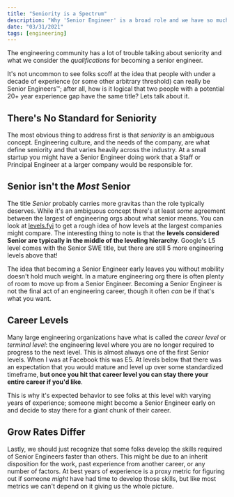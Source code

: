 ```yaml
---
title: "Seniority is a Spectrum"
description: "Why 'Senior Engineer' is a broad role and we have so much trouble talking about it."
date: "03/31/2021"
tags: [engineering]
---
```


The engineering community has a lot of trouble talking about seniority and what we consider the _qualifications_ for becoming a senior engineer.

It's not uncommon to see folks scoff at the idea that people with under a decade of experience (or some other arbitrary threshold) can really be Senior Engineers™️; after all, how is it logical that two people with a potential 20+ year experience gap have the same title? Lets talk about it.

## There's No Standard for Seniority

The most obvious thing to address first is that _seniority_ is an ambiguous concept. Engineering culture, and the needs of the company, are what define seniority and that varies heavily across the industry. At a small startup you might have a Senior Engineer doing work that a Staff or Principal Engineer at a larger company would be responsible for.

## Senior isn't the _Most_ Senior
The title _Senior_ probably carries more gravitas than the role typically deserves. While it's an ambiguous concept there's at least _some_ agreement between the largest of engineering orgs about what senior means. You can look at [levels.fyi](https://www.levels.fyi/) to get a rough idea of how levels at the largest companies might compare. The interesting thing to note is that the **levels considered Senior are typically in the middle of the leveling hierarchy**. Google's L5 level comes with the Senior SWE title, but there are still 5 more engineering levels above that!

The idea that becoming a Senior Engineer early leaves you without mobility doesn't hold much weight. In a mature engineering org there is often plenty of room to move up from a Senior Engineer. Becoming a Senior Engineer is not the final act of an engineering career, though it often _can_ be if that's what you want.

## Career Levels

Many large engineering organizations have what is called the _career level_ or _terminal level_: the engineering level where you are no longer required to progress to the next level. This is almost always one of the first Senior levels. When I was at Facebook this was E5. At levels below that there was an expectation that you would mature and level up over some standardized timeframe, **but once you hit that career level you can stay there your entire career if you'd like**.

This is why it's expected behavior to see folks at this level with varying years of experience; someone might become a Senior Engineer early on and decide to stay there for a giant chunk of their career.

## Grow Rates Differ
Lastly, we should just recognize that some folks develop the skills required of Senior Engineers faster than others. This might be due to an inherit disposition for the work, past experience from another career, or any number of factors. At best years of experience is a proxy metric for figuring out if someone _might_ have had time to develop those skills, but like most metrics we can't depend on it giving us the whole picture.
